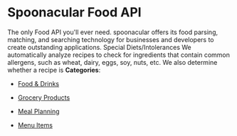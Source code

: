 # Spoonacular Food API


The only Food API you'll ever need.  spoonacular offers its food parsing, matching, and searching technology for businesses and developers to create outstanding applications. Special Diets/Intolerances We automatically analyze recipes to check for ingredients that contain common allergens, such as wheat, dairy, eggs, soy, nuts, etc. We also determine whether a recipe is
**Categories**:

- [Food & Drinks](https://github/awesome-apis/awesome-apis#food-and-drinks)

- [Grocery Products](https://github/awesome-apis/awesome-apis#grocery-products)

- [Meal Planning](https://github/awesome-apis/awesome-apis#meal-planning)

- [Menu Items](https://github/awesome-apis/awesome-apis#menu-items)



